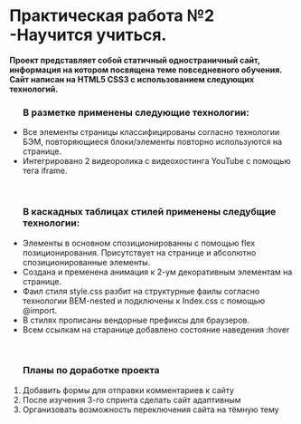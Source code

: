 <h1> Практическая работа №2 -Научится учиться. </h1>

<strong> Проект представляет собой статичный одностраничный сайт, информация на котором посвящена теме повседневного обучения.
Сайт написан на HTML5 CSS3 с использованием следующих технологий. </strong> <br>
<ul><h3>В разметке применены следующие технологии:</h3>
<li> Все элементы страницы классифицированы согласно технологии БЭМ, повторяющиеся блоки/элементы повторно используются на странице.</li>
<li>Интегрировано 2 видеоролика с видеохостинга YouTube  с помощью тега iframe.</li> </ul><br>
<ul><h3>В каскадных таблицах стилей применены следубщие технологии:</h3>
<li>Элементы в основном спозиционированны с помощью flex позиционирования. Присутствует на странице и абсолютно спозиционированные элементы.</li>
<li>Создана и пременена анимация к 2-ум декоративным элементам на странице.</li>
<li>Фаил стиля style.css разбит на структурные фаилы согласно технологии BEM-nested и подключены к Index.css с помощью @import.</li>
<li>В стилях прописаны вендорные префиксы для браузеров.</li>
<li>Всем ссылкам на старанице добавлено состояние наведения :hover</li>
</ul>
<br>
<ol><h3>Планы по доработке проекта</h3>
<li>Добавить формы для отправки комментариев к сайту</li>
<li>После изучения 3-го спринта сделать сайт адаптивным</li>
<li>Организовать возможность переключения сайта на тёмную тему</li>
</ol>
